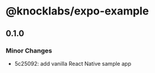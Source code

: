 # @knocklabs/expo-example

## 0.1.0

### Minor Changes

- 5c25092: add vanilla React Native sample app
